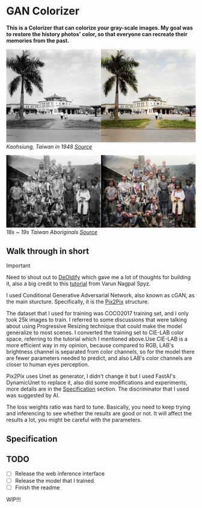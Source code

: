# GAN Colorizer

**This is a Colorizer that can colorize your gray-scale images. My goal was to restore the history photos' color, so that everyone can recreate their memories from the past.**

![Kaohsiung, Taiwan in 1948](Kaohsiung%20Taiwan%20in%201948.jpg)
*Kaohsiung, Taiwan in 1948 [Source](https://www.facebook.com/photo.php?fbid=10151512843949531&id=124164094530&set=a.10151549550209531)*

![18s ~ 19s Taiwanese](18s%20~%2019s%20Taiwan%20Aboriginals.jpg)
*18s ~ 19s Taiwan Aboriginals [Source](https://www.reddit.com/r/TheWayWeWere/comments/192diuh/taiwan_late_1800s_and_early_1900s_by_ryuzo_torii/)*

## Walk through in short
> [!IMPORTANT]
> Need to shout out to [DeOldify](https://github.com/jantic/DeOldify) which gave me a lot of thoughts for building it, also a big credit to this [tutorial](https://www.kaggle.com/code/varunnagpalspyz/pix2pix-is-all-you-need) from Varun Nagpal Spyz.

I used Conditional Generative Adversarial Network, also known as cGAN, as the main sturcture. Specifically, it is the [Pix2Pix](https://github.com/phillipi/pix2pix) structure.

The dataset that I used for training was COCO2017 training set, and I only took 25k images to train. I referred to some discussions that were talking about using Progressive Resizing technique that could make the model generalize to most scenes. 
I converted the training set to CIE-LAB color space, referring to the tutorial which I mentioned above.Use CIE-LAB is a more efficient way in my opinion, because compared to RGB, LAB's brightness channel is separated from color channels, so for the model there are fewer parameters needed to predict, and also LAB's color channels are closer to human eyes perception.

Pix2Pix uses Unet as generator, I didn't change it but I used FastAI's DynamicUnet to replace it, also did some modifications and experiments, more details are in the [Specification](#specification) section. The discriminator that I used was suggested by AI.

The loss weights ratio was hard to tune. Basically, you need to keep trying and inferencing to see whether the results are good or not. It will affect the results a lot, you might be careful with the parameters.

## Specification

## TODO

- [ ] Release the web inference interface
- [ ] Release the model that I trained
- [ ] Finish the readme

WIP!!!
